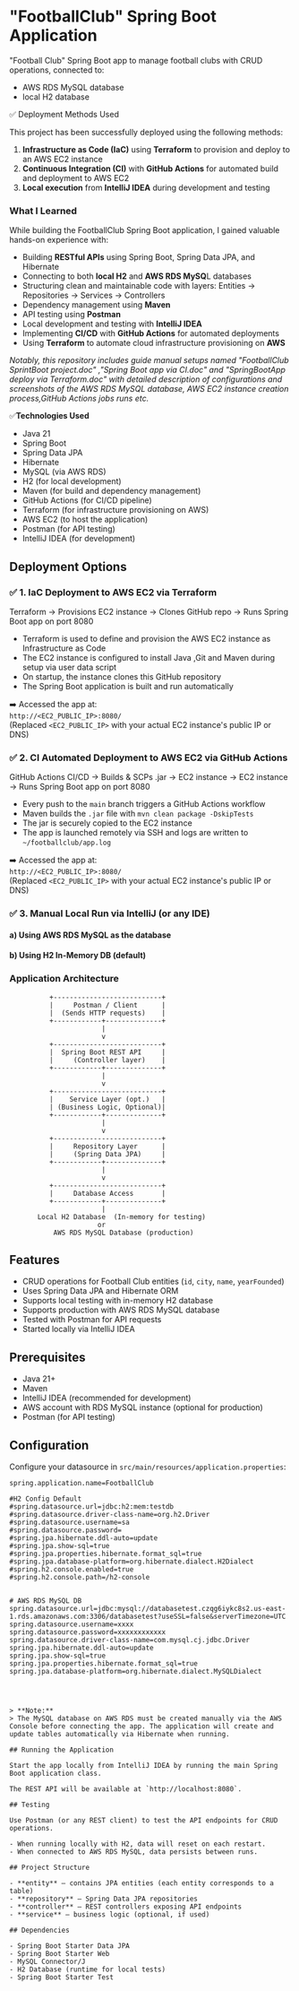 # "FootballClub" Spring Boot Application

"Football Club" Spring Boot app to manage football clubs with CRUD operations, connected to:
* AWS RDS MySQL database
* local H2 database
  
✅ Deployment Methods Used 

This project has been successfully deployed using the following methods:

1. **Infrastructure as Code (IaC)** using **Terraform** to provision and deploy to an AWS EC2 instance
2. **Continuous Integration (CI)** with **GitHub Actions** for automated build and deployment to AWS EC2
3. **Local execution** from **IntelliJ IDEA** during development and testing


### What I Learned

While building the FootballClub Spring Boot application, I gained valuable hands-on experience with:

* Building **RESTful APIs** using Spring Boot, Spring Data JPA, and Hibernate
* Connecting to both **local H2** and **AWS RDS MySQ**L databases
* Structuring clean and maintainable code with layers: Entities → Repositories → Services → Controllers
* Dependency management using **Maven**
* API testing using **Postman**
* Local development and testing with **IntelliJ IDEA**
* Implementing **CI/CD** with **GitHub Actions** for automated deployments
* Using **Terraform** to automate cloud infrastructure provisioning on **AWS**


_Notably, this repository includes guide manual setups named "FootballClub SprintBoot project.doc" ,"Spring Boot app via CI.doc" and "SpringBootApp deploy via Terraform.doc" with detailed description of configurations and screenshots of the AWS RDS MySQL database, AWS EC2 instance creation process,GitHub Actions jobs runs etc._


✅**Technologies Used**
* Java 21
* Spring Boot
* Spring Data JPA
* Hibernate
* MySQL (via AWS RDS)
* H2 (for local development)
* Maven (for build and dependency management)
* GitHub Actions (for CI/CD pipeline)
* Terraform (for infrastructure provisioning on AWS)
* AWS EC2 (to host the application)
* Postman (for API testing)
* IntelliJ IDEA (for development)

  
## Deployment Options

### ✅ 1. **IaC Deployment to AWS EC2 via Terraform**
Terraform → Provisions EC2 instance → Clones GitHub repo → Runs Spring Boot app on port 8080

- Terraform is used to define and provision the AWS EC2 instance as Infrastructure as Code
- The EC2 instance is configured to install Java ,Git and Maven during setup via user data script
- On startup, the instance clones this GitHub repository
- The Spring Boot application is built and run automatically

➡️ Accessed the app at:  
`http://<EC2_PUBLIC_IP>:8080/`  
(Replaced `<EC2_PUBLIC_IP>` with your actual EC2 instance's public IP or DNS)



### ✅ 2. **CI Automated Deployment to AWS EC2 via GitHub Actions**
GitHub Actions CI/CD → Builds & SCPs .jar → EC2 instance → EC2 instance → Runs Spring Boot app on port 8080

- Every push to the `main` branch triggers a GitHub Actions workflow
- Maven builds the `.jar` file with `mvn clean package -DskipTests`
- The jar is securely copied to the EC2 instance
- The app is launched remotely via SSH and logs are written to `~/footballclub/app.log`

➡️ Accessed the app at:  
`http://<EC2_PUBLIC_IP>:8080/`  
(Replaced `<EC2_PUBLIC_IP>` with your actual EC2 instance's public IP or DNS)

### ✅ 3. **Manual Local Run via IntelliJ (or any IDE)**
#### a) Using AWS RDS MySQL as the database
#### b) Using H2 In-Memory DB (default)  



### Application Architecture
              +---------------------------+
              |     Postman / Client      |
              |  (Sends HTTP requests)    |
              +------------+--------------+
                           |
                           v
              +---------------------------+
              |  Spring Boot REST API     |
              |     (Controller layer)    |
              +------------+--------------+
                           |
                           v
              +---------------------------+
              |    Service Layer (opt.)   |
              | (Business Logic, Optional)|
              +------------+--------------+
                           |
                           v
              +---------------------------+
              |     Repository Layer      |
              |     (Spring Data JPA)     |
              +------------+--------------+
                           |
                           v
              +---------------------------+
              |     Database Access       |
              +------------+--------------+
                           |
           Local H2 Database  (In-memory for testing)
                          or
               AWS RDS MySQL Database (production)

## Features

- CRUD operations for Football Club entities (`id`, `city`, `name`, `yearFounded`)  
- Uses Spring Data JPA and Hibernate ORM  
- Supports local testing with in-memory H2 database  
- Supports production with AWS RDS MySQL database  
- Tested with Postman for API requests  
- Started locally via IntelliJ IDEA  

## Prerequisites

- Java 21+  
- Maven  
- IntelliJ IDEA (recommended for development)  
- AWS account with RDS MySQL instance (optional for production)  
- Postman (for API testing)  

## Configuration

Configure your datasource in `src/main/resources/application.properties`:

```properties
spring.application.name=FootballClub

#H2 Config Default
#spring.datasource.url=jdbc:h2:mem:testdb
#spring.datasource.driver-class-name=org.h2.Driver
#spring.datasource.username=sa
#spring.datasource.password=
#spring.jpa.hibernate.ddl-auto=update
#spring.jpa.show-sql=true
#spring.jpa.properties.hibernate.format_sql=true
#spring.jpa.database-platform=org.hibernate.dialect.H2Dialect
#spring.h2.console.enabled=true
#spring.h2.console.path=/h2-console


# AWS RDS MySQL DB
spring.datasource.url=jdbc:mysql://databasetest.czqg6iykc8s2.us-east-1.rds.amazonaws.com:3306/databasetest?useSSL=false&serverTimezone=UTC
spring.datasource.username=xxxx
spring.datasource.password=xxxxxxxxxxxx
spring.datasource.driver-class-name=com.mysql.cj.jdbc.Driver
spring.jpa.hibernate.ddl-auto=update
spring.jpa.show-sql=true
spring.jpa.properties.hibernate.format_sql=true
spring.jpa.database-platform=org.hibernate.dialect.MySQLDialect




> **Note:**  
> The MySQL database on AWS RDS must be created manually via the AWS Console before connecting the app. The application will create and update tables automatically via Hibernate when running.

## Running the Application

Start the app locally from IntelliJ IDEA by running the main Spring Boot application class.

The REST API will be available at `http://localhost:8080`.

## Testing

Use Postman (or any REST client) to test the API endpoints for CRUD operations.

- When running locally with H2, data will reset on each restart.  
- When connected to AWS RDS MySQL, data persists between runs.  

## Project Structure

- **entity** — contains JPA entities (each entity corresponds to a table)  
- **repository** — Spring Data JPA repositories  
- **controller** — REST controllers exposing API endpoints  
- **service** — business logic (optional, if used)  

## Dependencies

- Spring Boot Starter Data JPA  
- Spring Boot Starter Web  
- MySQL Connector/J  
- H2 Database (runtime for local tests)  
- Spring Boot Starter Test  
